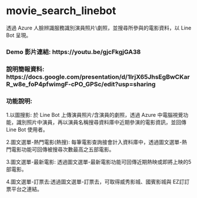 # movie_search_linebot
透過 Azure 人臉辨識服務識別演員照片\劇照，並搜尋所參與的電影資料，以 Line Bot 呈現。

<h3>Demo 影片連結: https://youtu.be/gjcFkgjGA38 </h3>
<h3>說明簡報資料: https://docs.google.com/presentation/d/1IrjX65JhsEgBwCKarR_w8e_foP4pfwimgF-cPO_GPSc/edit?usp=sharing</h3>

<h3>功能說明:</h3>

1.以圖搜影: 於 Line Bot 上傳演員照片/含演員的劇照，透過 Azure 中電腦視覺功能，識別照片中演員，再以演員名稱搜尋資料庫中近期參演的電影資訊，並回傳 Line Bot 使用者。

2.圖文選單-熱門電影(熱搜): 每筆電影查詢接會計入資料庫中，透過圖文選單-熱門電影功能可回傳被搜尋次數最高之五部電影。

3.圖文選單-最新電影: 透過圖文選單-最新電影功能可回傳近期熱映或即將上映的5部電影。

4.圖文選單-訂票去:透過圖文選單-訂票去，可取得威秀影城、國賓影城與 EZ訂訂票平台之連結。
